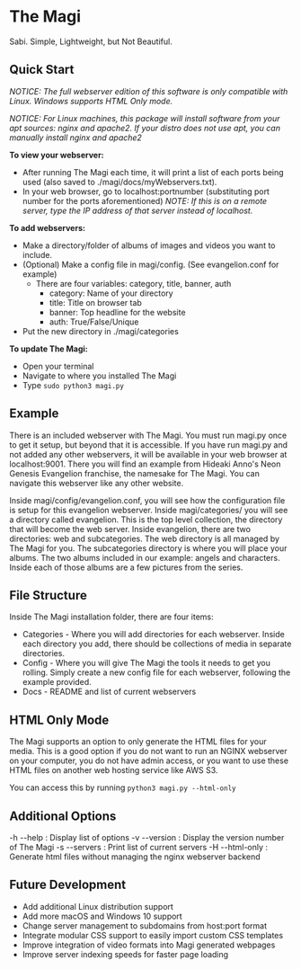 **The Magi**
=========================================
Sabi. Simple, Lightweight, but Not Beautiful.


Quick Start
-------------------

_NOTICE: The full webserver edition of this software is only compatible with Linux. Windows supports HTML Only mode._

_NOTICE: For Linux machines, this package will install software from your apt sources: nginx and apache2. If your distro does not use apt, you can manually install nginx and apache2_

**To view your webserver:**
* After running The Magi each time, it will print a list of each ports being
          used (also saved to ./magi/docs/myWebservers.txt).
* In your web browser, go to localhost:portnumber (substituting port number
          for the ports aforementioned) _NOTE: If this is on a remote server, type
          the IP address of that server instead of localhost._

**To add webservers:**
* Make a directory/folder of albums of images and videos you want to include.
* (Optional) Make a config file in magi/config. (See evangelion.conf for example)
  * There are four variables: category, title, banner, auth
    * category: Name of your directory
    * title: Title on browser tab
    * banner: Top headline for the website
    * auth: True/False/Unique
* Put the new directory in ./magi/categories

**To update The Magi:**
* Open your terminal
* Navigate to where you installed The Magi
* Type `sudo python3 magi.py`


Example
-------------

There is an included webserver with The Magi.  You must run magi.py once to get it setup,
but beyond that it is accessible. If you have run magi.py and not added any other webservers,
it will be available in your web browser at localhost:9001.  There you will find an example
from Hideaki Anno's Neon Genesis Evangelion franchise, the namesake for The Magi.  You can
navigate this webserver like any other website.

Inside magi/config/evangelion.conf, you will see how the configuration file is setup for this
evangelion webserver.  Inside magi/categories/ you will see a directory called evangelion.
This is the top level collection, the directory that will become the web server.  Inside
evangelion, there are two directories: web and subcategories. The web directory is all managed
by The Magi for you. The subcategories directory is where you will place your albums. The two
albums included in our example: angels and characters.  Inside each of those albums are
a few pictures from the series.

File Structure
--------------------

Inside The Magi installation folder, there are four items:

* Categories - Where you will add directories for each webserver. Inside each directory you add,
                there should be collections of media in separate directories.
* Config - Where you will give The Magi the tools it needs to get you rolling. Simply create a new
            config file for each webserver, following the example provided.
* Docs - README and list of current webservers

HTML Only Mode
------------------

The Magi supports an option to only generate the HTML files for your media.  This is a good option 
if you do not want to run an NGINX webserver on your computer, you do not have admin access, or you
want to use these HTML files on another web hosting service like AWS S3.

You can access this by running `python3 magi.py --html-only`

Additional Options
-------------------
-h --help      : Display list of options
-v --version   : Display the version number of The Magi
-s --servers   : Print list of current servers
-H --html-only : Generate html files without managing the nginx webserver backend

Future Development
-----------------------

* Add additional Linux distribution support
* Add more macOS and Windows 10 support
* Change server management to subdomains from host:port format
* Integrate modular CSS support to easily import custom CSS templates
* Improve integration of video formats into Magi generated webpages
* Improve server indexing speeds for faster page loading
